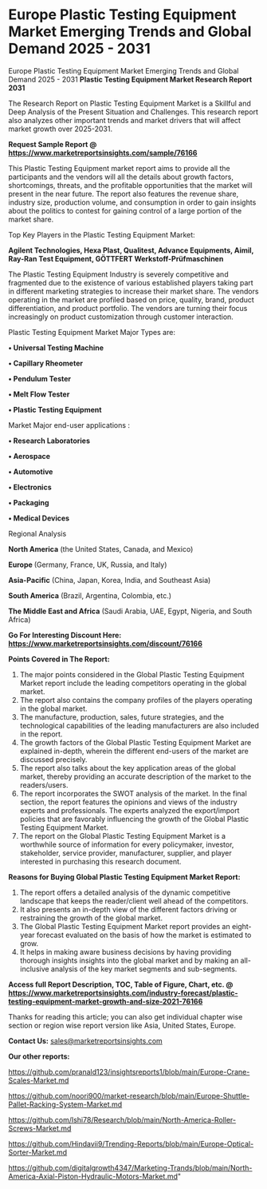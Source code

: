 # Europe Plastic Testing Equipment Market Emerging Trends and Global Demand 2025 - 2031
Europe Plastic Testing Equipment Market Emerging Trends and Global Demand 2025 - 2031
<strong>Plastic Testing Equipment Market Research Report 2031</strong>

The Research Report on Plastic Testing Equipment Market is a Skillful and Deep Analysis of the Present Situation and Challenges. This research report also analyzes other important trends and market drivers that will affect market growth over 2025-2031.

<strong>Request Sample Report @ <a href=https://www.marketreportsinsights.com/sample/76166>https://www.marketreportsinsights.com/sample/76166</a></strong>

This Plastic Testing Equipment market report aims to provide all the participants and the vendors will all the details about growth factors, shortcomings, threats, and the profitable opportunities that the market will present in the near future. The report also features the revenue share, industry size, production volume, and consumption in order to gain insights about the politics to contest for gaining control of a large portion of the market share.

Top Key Players in the Plastic Testing Equipment Market:

<strong>Agilent Technologies, Hexa Plast, Qualitest, Advance Equipments, Aimil, Ray-Ran Test Equipment, GÖTTFERT Werkstoff-Prüfmaschinen</strong>

The Plastic Testing Equipment Industry is severely competitive and fragmented due to the existence of various established players taking part in different marketing strategies to increase their market share. The vendors operating in the market are profiled based on price, quality, brand, product differentiation, and product portfolio. The vendors are turning their focus increasingly on product customization through customer interaction.

Plastic Testing Equipment Market Major Types are:

<strong>• Universal Testing Machine

• Capillary Rheometer

• Pendulum Tester

• Melt Flow Tester

• Plastic Testing Equipment</strong>

Market Major end-user applications :

<strong>• Research Laboratories

• Aerospace

• Automotive

• Electronics

• Packaging

• Medical Devices</strong>

Regional Analysis

</u><strong><b>North America</b></strong> (the United States, Canada, and Mexico)

<strong><b>Europe </b></strong>(Germany, France, UK, Russia, and Italy)

<strong><b>Asia-Pacific</b></strong> (China, Japan, Korea, India, and Southeast Asia)

<strong><b>South America</b></strong> (Brazil, Argentina, Colombia, etc.)

<strong><b>The Middle East and Africa</b></strong> (Saudi Arabia, UAE, Egypt, Nigeria, and South Africa)

<strong>Go For Interesting Discount Here: <a href=https://www.marketreportsinsights.com/discount/76166>https://www.marketreportsinsights.com/discount/76166</a></strong>

<strong>Points Covered in The Report:</strong>
<ol>
  <li>The major points considered in the Global Plastic Testing Equipment Market report include the leading competitors operating in the global market.</li>
  <li>The report also contains the company profiles of the players operating in the global market.</li>
  <li>The manufacture, production, sales, future strategies, and the technological capabilities of the leading manufacturers are also included in the report.</li>
  <li>The growth factors of the Global Plastic Testing Equipment Market are explained in-depth, wherein the different end-users of the market are discussed precisely.</li>
  <li>The report also talks about the key application areas of the global market, thereby providing an accurate description of the market to the readers/users.</li>
  <li>The report incorporates the SWOT analysis of the market. In the final section, the report features the opinions and views of the industry experts and professionals. The experts analyzed the export/import policies that are favorably influencing the growth of the Global Plastic Testing Equipment Market.</li>
  <li>The report on the Global Plastic Testing Equipment Market is a worthwhile source of information for every policymaker, investor, stakeholder, service provider, manufacturer, supplier, and player interested in purchasing this research document.</li>
</ol>
<strong>Reasons for Buying Global Plastic Testing Equipment Market Report:</strong>

<ol>
  <li>The report offers a detailed analysis of the dynamic competitive landscape that keeps the reader/client well ahead of the competitors.</li>
  <li>It also presents an in-depth view of the different factors driving or restraining the growth of the global market.</li>
  <li>The Global Plastic Testing Equipment Market report provides an eight-year forecast evaluated on the basis of how the market is estimated to grow.</li>
  <li>It helps in making aware business decisions by having providing thorough insights insights into the global market and by making an all-inclusive analysis of the key market segments and sub-segments.</li>
</ol>
<strong>Access full Report Description, TOC, Table of Figure, Chart, etc. @ <a href=https://www.marketreportsinsights.com/industry-forecast/plastic-testing-equipment-market-growth-and-size-2021-76166>https://www.marketreportsinsights.com/industry-forecast/plastic-testing-equipment-market-growth-and-size-2021-76166</a></strong>


Thanks for reading this article; you can also get individual chapter wise section or region wise report version like Asia, United States, Europe.

<strong>Contact Us:</strong>
sales@marketreportsinsights.com

<strong>Our other reports:</strong>

<a href=https://github.com/pranald123/insightsreports1/blob/main/Europe-Crane-Scales-Market.md>https://github.com/pranald123/insightsreports1/blob/main/Europe-Crane-Scales-Market.md</a>

<a href=https://github.com/noori900/market-research/blob/main/Europe-Shuttle-Pallet-Racking-System-Market.md>https://github.com/noori900/market-research/blob/main/Europe-Shuttle-Pallet-Racking-System-Market.md</a>

<a href=https://github.com/Ishi78/Research/blob/main/North-America-Roller-Screws-Market.md>https://github.com/Ishi78/Research/blob/main/North-America-Roller-Screws-Market.md</a>

<a href=https://github.com/Hindavii9/Trending-Reports/blob/main/Europe-Optical-Sorter-Market.md>https://github.com/Hindavii9/Trending-Reports/blob/main/Europe-Optical-Sorter-Market.md</a>

<a href=https://github.com/digitalgrowth4347/Marketing-Trands/blob/main/North-America-Axial-Piston-Hydraulic-Motors-Market.md>https://github.com/digitalgrowth4347/Marketing-Trands/blob/main/North-America-Axial-Piston-Hydraulic-Motors-Market.md</a>"
